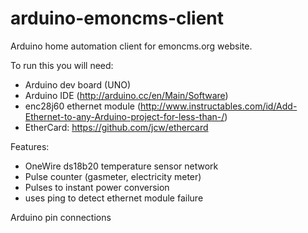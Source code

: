 # arduino-emoncms-client

Arduino home automation client for emoncms.org website.

To run this you will need:

- Arduino dev board (UNO)
- Arduino IDE (http://arduino.cc/en/Main/Software)
- enc28j60 ethernet module (http://www.instructables.com/id/Add-Ethernet-to-any-Arduino-project-for-less-than-/)
- EtherCard: https://github.com/jcw/ethercard

Features:

- OneWire ds18b20 temperature sensor network
- Pulse counter (gasmeter, electricity meter)
- Pulses to instant power conversion
- uses ping to detect ethernet module failure

Arduino pin connections

